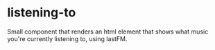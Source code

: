 # listening-to
Small component that renders an html element that shows what music you're currently listening to, using lastFM.
